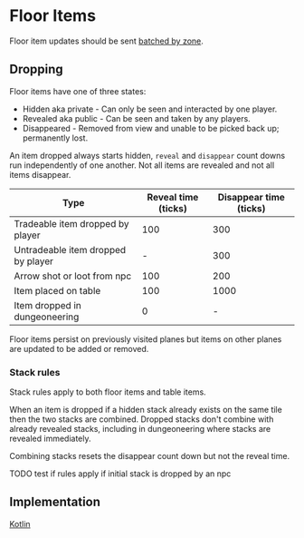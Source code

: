 # Floor Items

Floor item updates should be sent [batched by zone](../zone/zone-batch.md).

## Dropping

Floor items have one of three states:
* Hidden aka private - Can only be seen and interacted by one player.
* Revealed aka public - Can be seen and taken by any players.
* Disappeared - Removed from view and unable to be picked back up; permanently lost. 

An item dropped always starts hidden, `reveal` and `disappear` count downs run independently of one another.
Not all items are revealed and not all items disappear.

| Type | Reveal time (ticks) | Disappear time (ticks) |
|---|---|---|
| Tradeable item dropped by player | 100 | 300 |
| Untradeable item dropped by player | - | 300 |
| Arrow shot or loot from npc | 100 | 200 |
| Item placed on table | 100 | 1000 |
| Item dropped in dungeoneering | 0 | - |

Floor items persist on previously visited planes but items on other planes are updated to be added or removed. 

### Stack rules

Stack rules apply to both floor items and table items.

When an item is dropped if a hidden stack already exists on the same tile then the two stacks are combined.
Dropped stacks don't combine with already revealed stacks, including in dungeoneering where stacks are revealed immediately.

Combining stacks resets the disappear count down but not the reveal time.

TODO test if rules apply if initial stack is dropped by an npc

## Implementation

[Kotlin](FloorItems.kt)